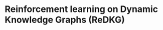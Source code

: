 # **Re**inforcement learning on **D**ynamic **K**nowledge **G**raphs (**ReDKG**)


<!---
sfdsfdsfds
-->
